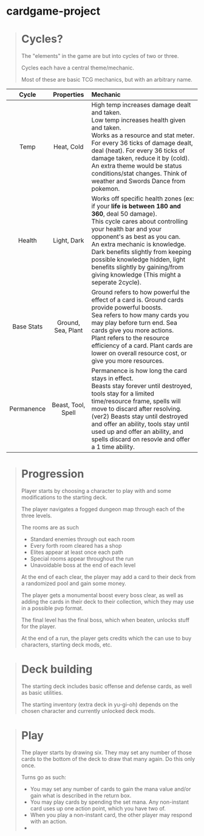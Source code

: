 # cardgame-project
  > # Cycles?
  > The "elements" in the game are but into cycles of two or three.
  >
  > Cycles each have a central theme/mechanic.
  >
  > Most of these are basic TCG mechanics, but with an arbitrary name.


|Cycle|Properties|Mechanic|
|:---:|:---:|:---|
|Temp|Heat, Cold|High temp increases damage dealt and taken.<br>Low temp increases health given and taken.<br>Works as a resource and stat meter. For every 36 ticks of damage dealt, deal (heat). For every 36 ticks of damage taken, reduce it by (cold).<br>An extra theme would be status conditions/stat changes. Think of weather and Swords Dance from pokemon.|
|Health|Light, Dark|Works off specific health zones (ex: if your **life is between 180 and 360**, deal 50 damage).<br>This cycle cares about controlling your health bar and your opponent's as best as you can.<br>An extra mechanic is knowledge. Dark benefits slightly from keeping possible knowledge hidden, light benefits slightly by gaining/from giving knowledge (This might a seperate 2cycle).|
|Base Stats|Ground, Sea, Plant|Ground refers to how powerful the effect of a card is. Ground cards provide powerful boosts.<br>Sea refers to how many cards you may play before turn end. Sea cards give you more actions.<br>Plant refers to the resource efficiency of a card. Plant cards are lower on overall resource cost, or give you more resources.|
|Permanence|Beast, Tool, Spell|Permanence is how long the card stays in effect.<br>Beasts stay forever until destroyed, tools stay for a limited time/resource frame, spells will move to discard after resolving.<br>(ver2) Beasts stay until destroyed and offer an ability, tools stay until used up and offer an ability, and spells discard on resovle and offer a 1 time ability.|

> # Progression
> Player starts by choosing a character to play with and some modifications to the starting deck.
> 
> The player navigates a fogged dungeon map through each of the three levels.
>
> The rooms are as such
> - Standard enemies through out each room
> - Every forth room cleared has a shop
> - Elites appear at least once each path
> - Special rooms appear throughout the run
> - Unavoidable boss at the end of each level
>
> At the end of each clear, the player may add a card to their deck from a randomized pool and gain some money.
>
> The player gets a monumental boost every boss clear, as well as adding the cards in their deck to their collection, which they may use in a possible pvp format.
>
> The final level has the final boss, which when beaten, unlocks stuff for the player.
>
> At the end of a run, the player gets credits which the can use to buy characters, starting deck mods, etc.

> # Deck building
> The starting deck includes basic offense and defense cards, as well as basic utilities.
>
> The starting inventory (extra deck in yu-gi-oh) depends on the chosen character and currently unlocked deck mods.

> # Play
> The player starts by drawing six. They may set any number of those cards to the bottom of the deck to draw that many again. Do this only once.
>
> Turns go as such:
> - You may set any number of cards to gain the mana value and/or gain what is described in the return box.
> - You may play cards by spending the set mana. Any non-instant card uses up one action point, which you have two of.
> - When you play a non-instant card, the other player may respond with an action.
> - 
